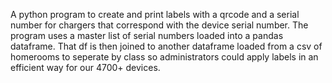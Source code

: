A python program to create and print labels with a qrcode and a serial number for chargers that correspond with the device serial number. The program uses a master list of serial numbers loaded into a pandas dataframe. That df is then joined to another dataframe loaded from a csv of homerooms to seperate by class so administrators could apply labels in an efficient way for our 4700+ devices. 
